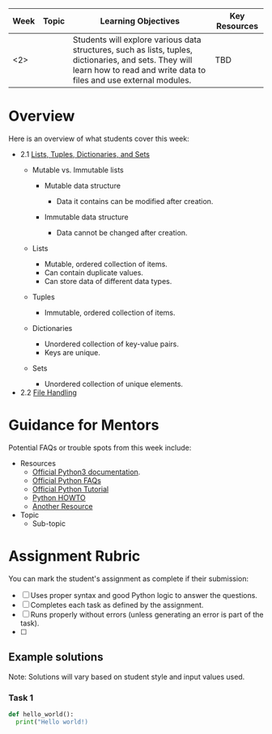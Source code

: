 | Week | Topic | Learning Objectives | Key Resources |
|-------|-------|--------------------|-------------|
| <2> | <Data Structures and File Handling> |Students will explore various data structures, such as lists, tuples, dictionaries, and sets. They will learn how to read and write data to files and use external modules.| TBD |

# Overview

Here is an overview of what students cover this week:

* 2.1 [Lists, Tuples, Dictionaries, and Sets](https://github.com/Lee-Rice/python-essentials/blob/main/lessons/02DataStructuresAndFileHandling.md#21-lists-tuples-dictionaries-and-sets)
  * Mutable vs. Immutable lists
    * Mutable data structure
      * Data it contains can be modified after creation.

    * Immutable data structure
      * Data cannot be changed after creation.

  * Lists
    * Mutable, ordered collection of items.
    * Can contain duplicate values.
    * Can store data of different data types.
  
  * Tuples
    * Immutable, ordered collection of items.

  * Dictionaries
    * Unordered collection of key-value pairs.
    * Keys are unique.
  * Sets
    * Unordered collection of unique elements.
* 2.2 [File Handling](https://github.com/Lee-Rice/python-essentials/blob/main/lessons/02DataStructuresAndFileHandling.md#22-file-handling)

# Guidance for Mentors

Potential FAQs or trouble spots from this week include:

* Resources
  * [Official Python3 documentation](https://docs.python.org/3/index.html).
  * [Official Python FAQs](https://docs.python.org/3/index.html)
  * [Official Python Tutorial](https://docs.python.org/3/tutorial/index.html)
  * [Python HOWTO](https://docs.python.org/3/howto/index.html1)
  * [Another Resource](https://www.google.com)
* Topic
  * Sub-topic

# Assignment Rubric

You can mark the student's assignment as complete if their submission:

* [ ] Uses proper syntax and good Python logic to answer the questions.
* [ ] Completes each task as defined by the assignment.
* [ ] Runs properly without errors (unless generating an error is part of the task).
* [ ] <Another requirement>

## Example solutions

Note: Solutions will vary based on student style and input values used.

### Task 1

``` python
def hello_world():
  print("Hello world!)
```
